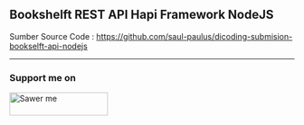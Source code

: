 ## Bookshelft REST API Hapi Framework NodeJS

Sumber Source Code : https://github.com/saul-paulus/dicoding-submision-bookselft-api-nodejs

---

### Support me on
<a href="https://saweria.co/arifsiddikm" target="_blank"><img src="https://user-images.githubusercontent.com/26188697/180601310-e82c63e4-412b-4c36-b7b5-7ba713c80380.png" alt="Sawer me" height="41" width="174"></a>